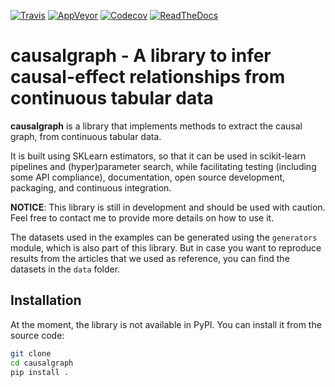 [![Travis](https://travis-ci.org/scikit-learn-contrib/project-template.svg?branch=master)](https://travis-ci.org/scikit-learn-contrib/project-template)
[![AppVeyor](https://ci.appveyor.com/api/projects/status/coy2qqaqr1rnnt5y/branch/master?svg=true)](https://ci.appveyor.com/project/glemaitre/project-template)
[![Codecov](https://codecov.io/gh/renero/causalgraph/graph/badge.svg?token=HCV0IJDFLQ)](https://codecov.io/gh/renero/causalgraph)
[![ReadTheDocs](https://readthedocs.org/projects/sklearn-template/badge/?version=latest)](https://sklearn-template.readthedocs.io/en/latest/?badge=latest)

# causalgraph - A library to infer causal-effect relationships from continuous tabular data

**causalgraph** is a library that implements methods to extract the causal graph,
from continuous tabular data.

It is built using SKLearn estimators, so that it can be used in scikit-learn pipelines
and (hyper)parameter search, while facilitating testing (including some API
compliance), documentation, open source development, packaging, and continuous
integration.

**NOTICE**: This library is still in development and should be used with caution. Feel free to contact me to provide more details on how to use it.

The datasets used in the examples can be generated using the `generators` module,
which is also part of this library. But in case you want to reproduce results from the
articles that we used as reference, you can find the datasets in the `data` folder.

## Installation

At the moment, the library is not available in PyPI. You can install it from the source code:

```bash
git clone
cd causalgraph
pip install .
```

